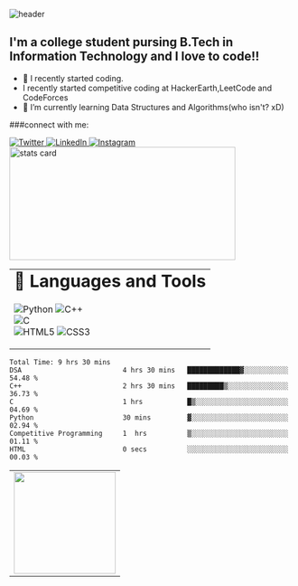![header](https://capsule-render.vercel.app/api?type=rect&color=auto&height=100&section=footer&text=Hi%20there,%20I'm%20Aman👋&fontSize=50)

## I'm a college student pursing B.Tech in Information Technology and I love to code!!

- 🔭 I recently started coding.
-    I recently started competitive coding at HackerEarth,LeetCode and CodeForces
- 💯 I’m currently learning Data Structures and Algorithms(who isn't? xD)



<table border="0">
 <tr>
   <td><b style="font-size:30px">🧰 Languages and Tools</b></td>  
    
 </tr>
 <tr>
    <td>
  
![Python](https://img.shields.io/badge/python-3670A0?style=for-the-badge&logo=python&logoColor=ffdd54)
![C++](https://img.shields.io/badge/c++-3670A0?style=for-the-badge&logo=python&logoColor=ffdd54)  
![C](https://img.shields.io/badge/C-3670A0?style=for-the-badge&logo=python&logoColor=ffdd54)      
![HTML5](https://img.shields.io/badge/html5-%23E34F26.svg?style=for-the-badge&logo=html5&logoColor=white)
![CSS3](https://img.shields.io/badge/css3-%231572B6.svg?style=for-the-badge&logo=css3&logoColor=white)
    </td>

###connect with me:

<a target="_blank" href="https://twitter.com/Amandekate1" target="_blank">
<img alt="Twitter" src="https://img.shields.io/badge/Twitter-1DA1F2?&style=for-the-badge&logo=twitter&logoColor=white" />
</a>
<a target="_blank" href="https://www.linkedin.com/in/aman-dekate-403990234/" target="_blank">
<img alt="LinkedIn" src="https://img.shields.io/badge/LinkedIn-0077B5.svg?&style=for-the-badge&logo=linkedin&logoColor=white" />
</a>
<a target="_blank" href="https://www.instagram.com/aman.dekate/">
  <img alt="Instagram" src="https://img.shields.io/badge/Instagram-E4405F?style=for-the-badge&logo=instagram&logoColor=white" />
</a>

<br />
<img alt= "stats card" height="200px" width="400" src="https://github-readme-streak-stats.herokuapp.com/?user=Amandekate1&theme=dracula">

<table width="100%">
  <tr>
    <td>
<img height="180em" src="https://github-readme-stats.vercel.app/api?username=Amandekate1&show_icons=true&hide_border=true&theme=dracula" /> </td>

  </tr>

  ```text
Total Time: 9 hrs 30 mins
DSA                         4 hrs 30 mins   █████████████▓░░░░░░░░░░░   54.48 %
C++                         2 hrs 30 mins   █████████▒░░░░░░░░░░░░░░░   36.73 %
C                           1 hrs           █▒░░░░░░░░░░░░░░░░░░░░░░░   04.69 %
Python                      30 mins         ▓░░░░░░░░░░░░░░░░░░░░░░░░   02.94 %
Competitive Programming     1  hrs          ▒░░░░░░░░░░░░░░░░░░░░░░░░   01.11 %
HTML                        0 secs          ░░░░░░░░░░░░░░░░░░░░░░░░░   00.03 %
```
   
[twitter]:https://twitter.com/Amandekate1

[instagram]: https://www.instagram.com/aman.dekate/
[linkedin]: https://www.linkedin.com/in/aman-dekate-403990234/


</ul>


<!---
AmanDekate1/AmanDekate1 is a ✨ special ✨ repository because its `README.md` (this file) appears on your GitHub profile.
You can click the Preview link to take a look at your changes.
--->
